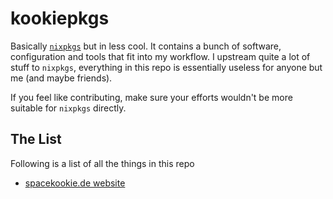 # kookiepkgs

Basically [`nixpkgs`] but in less cool.
It contains a bunch of software, configuration and tools that fit into my workflow.
I upstream quite a lot of stuff to `nixpkgs`,
everything in this repo is essentially useless for anyone but me (and maybe friends).

[`nixpkgs`]: https://github.com/nixos/nixpkgs

If you feel like contributing, make sure your efforts wouldn't 
be more suitable for `nixpkgs` directly.

## The List

Following is a list of all the things in this repo

- [spacekookie.de website](pkgs/spacekookie-de/default.nix)
